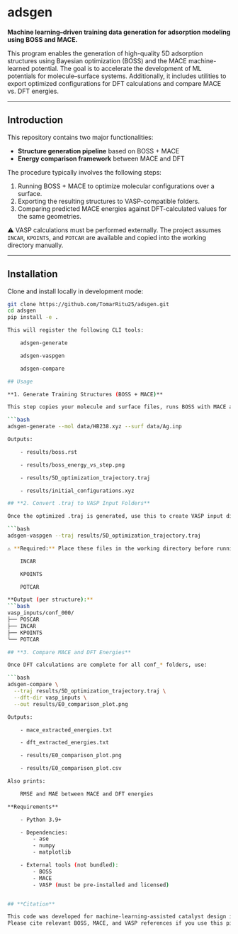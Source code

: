 # adsgen

**Machine learning–driven training data generation for adsorption modeling using BOSS and MACE.**

This program enables the generation of high-quality 5D adsorption structures using Bayesian optimization (BOSS) and the MACE machine-learned potential. The goal is to accelerate the development of ML potentials for molecule–surface systems. Additionally, it includes utilities to export optimized configurations for DFT calculations and compare MACE vs. DFT energies.

---

## Introduction

This repository contains two major functionalities:

- **Structure generation pipeline** based on BOSS + MACE  
- **Energy comparison framework** between MACE and DFT

The procedure typically involves the following steps:

1. Running BOSS + MACE to optimize molecular configurations over a surface.
2. Exporting the resulting structures to VASP-compatible folders.
3. Comparing predicted MACE energies against DFT-calculated values for the same geometries.

⚠️ VASP calculations must be performed externally. The project assumes `INCAR`, `KPOINTS`, and `POTCAR` are available and copied into the working directory manually.

---

## Installation

Clone and install locally in development mode:

```bash
git clone https://github.com/TomarRitu25/adsgen.git
cd adsgen
pip install -e .

This will register the following CLI tools:

    adsgen-generate

    adsgen-vaspgen

    adsgen-compare

## Usage

**1. Generate Training Structures (BOSS + MACE)**

This step copies your molecule and surface files, runs BOSS with MACE as energy backend, and produces a .traj file with optimized geometries.

```bash
adsgen-generate --mol data/HB238.xyz --surf data/Ag.inp

Outputs:

    - results/boss.rst

    - results/boss_energy_vs_step.png

    - results/5D_optimization_trajectory.traj

    - results/initial_configurations.xyz

## **2. Convert .traj to VASP Input Folders**

Once the optimized .traj is generated, use this to create VASP input directories:

```bash
adsgen-vaspgen --traj results/5D_optimization_trajectory.traj

⚠️ **Required:** Place these files in the working directory before running:

    INCAR

    KPOINTS

    POTCAR

**Output (per structure):**
```bash
vasp_inputs/conf_000/
├── POSCAR
├── INCAR
├── KPOINTS
└── POTCAR

## **3. Compare MACE and DFT Energies**

Once DFT calculations are complete for all conf_* folders, use:

```bash
adsgen-compare \
  --traj results/5D_optimization_trajectory.traj \
  --dft-dir vasp_inputs \
  --out results/E0_comparison_plot.png

Outputs:

    - mace_extracted_energies.txt

    - dft_extracted_energies.txt

    - results/E0_comparison_plot.png

    - results/E0_comparison_plot.csv

Also prints:

    RMSE and MAE between MACE and DFT energies

**Requirements**

    - Python 3.9+

    - Dependencies:
        - ase
        - numpy
        - matplotlib

    - External tools (not bundled):
        - BOSS
        - MACE
        - VASP (must be pre-installed and licensed)


## **Citation**

This code was developed for machine-learning-assisted catalyst design involving large flexible molecules on surfaces.
Please cite relevant BOSS, MACE, and VASP references if you use this pipeline in a publication.
